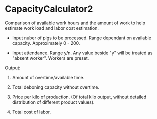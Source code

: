 # CapacityCalculator2

Comparison of available work hours and the amount of work to help estimate work load and labor cost estimation.

 - Input nuber of pigs to be processed. Range dependant on available capacity. Approximately 0 - 200. 

 - Input attendance. Range y/n. Any value beside "y" will be treated as "absent worker". Workers are preset. 

Output:

1. Amount of overtime/available time.

2. Total deboning capacity without overtime.
3. Price per kilo of production. (Of total kilo output, without detailed distribution of different product values).
4. Total cost of labor.
